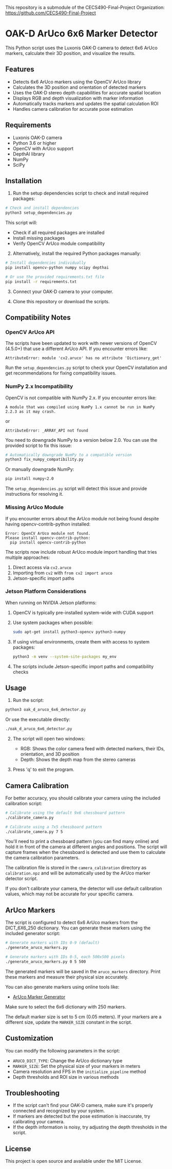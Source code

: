 This repository is a submodule of the 
CECS490-Final-Project  Organization:
https://github.com/CECS490-Final-Project


# OAK-D ArUco 6x6 Marker Detector

This Python script uses the Luxonis OAK-D camera to detect 6x6 ArUco markers, calculate their 3D position, and visualize the results.

## Features

- Detects 6x6 ArUco markers using the OpenCV ArUco library
- Calculates the 3D position and orientation of detected markers
- Uses the OAK-D stereo depth capabilities for accurate spatial location
- Displays RGB and depth visualization with marker information
- Automatically tracks markers and updates the spatial calculation ROI
- Handles camera calibration for accurate pose estimation

## Requirements

- Luxonis OAK-D camera
- Python 3.6 or higher
- OpenCV with ArUco support
- DepthAI library
- NumPy
- SciPy

## Installation

1. Run the setup dependencies script to check and install required packages:

```bash
# Check and install dependencies
python3 setup_dependencies.py
```

This script will:
- Check if all required packages are installed
- Install missing packages
- Verify OpenCV ArUco module compatibility

2. Alternatively, install the required Python packages manually:

```bash
# Install dependencies individually
pip install opencv-python numpy scipy depthai

# Or use the provided requirements.txt file
pip install -r requirements.txt
```

3. Connect your OAK-D camera to your computer.

4. Clone this repository or download the scripts.

## Compatibility Notes

### OpenCV ArUco API

The scripts have been updated to work with newer versions of OpenCV (4.5.0+) that use a different ArUco API. If you encounter errors like:

```
AttributeError: module 'cv2.aruco' has no attribute 'Dictionary_get'
```

Run the `setup_dependencies.py` script to check your OpenCV installation and get recommendations for fixing compatibility issues.

### NumPy 2.x Incompatibility

OpenCV is not compatible with NumPy 2.x. If you encounter errors like:

```
A module that was compiled using NumPy 1.x cannot be run in NumPy 2.2.3 as it may crash.
```

or

```
AttributeError: _ARRAY_API not found
```

You need to downgrade NumPy to a version below 2.0. You can use the provided script to fix this issue:

```bash
# Automatically downgrade NumPy to a compatible version
python3 fix_numpy_compatibility.py
```

Or manually downgrade NumPy:

```bash
pip install numpy<2.0
```

The `setup_dependencies.py` script will detect this issue and provide instructions for resolving it.

### Missing ArUco Module

If you encounter errors about the ArUco module not being found despite having opencv-contrib-python installed:

```
Error: OpenCV ArUco module not found.
Please install opencv-contrib-python:
  pip install opencv-contrib-python
```

The scripts now include robust ArUco module import handling that tries multiple approaches:
1. Direct access via `cv2.aruco`
2. Importing from `cv2` with `from cv2 import aruco`
3. Jetson-specific import paths

### Jetson Platform Considerations

When running on NVIDIA Jetson platforms:

1. OpenCV is typically pre-installed system-wide with CUDA support
2. Use system packages when possible:
   ```bash
   sudo apt-get install python3-opencv python3-numpy
   ```

3. If using virtual environments, create them with access to system packages:
   ```bash
   python3 -m venv --system-site-packages my_env
   ```

4. The scripts include Jetson-specific import paths and compatibility checks

## Usage

1. Run the script:

```bash
python3 oak_d_aruco_6x6_detector.py
```

Or use the executable directly:

```bash
./oak_d_aruco_6x6_detector.py
```

2. The script will open two windows:
   - RGB: Shows the color camera feed with detected markers, their IDs, orientation, and 3D position
   - Depth: Shows the depth map from the stereo cameras

3. Press 'q' to exit the program.

## Camera Calibration

For better accuracy, you should calibrate your camera using the included calibration script:

```bash
# Calibrate using the default 9x6 chessboard pattern
./calibrate_camera.py

# Calibrate using a 7x5 chessboard pattern
./calibrate_camera.py 7 5
```

You'll need to print a chessboard pattern (you can find many online) and hold it in front of the camera at different angles and positions. The script will capture frames when the chessboard is detected and use them to calculate the camera calibration parameters.

The calibration file is stored in the `camera_calibration` directory as `calibration.npz` and will be automatically used by the ArUco marker detector script.

If you don't calibrate your camera, the detector will use default calibration values, which may not be accurate for your specific camera.

## ArUco Markers

The script is configured to detect 6x6 ArUco markers from the DICT_6X6_250 dictionary. You can generate these markers using the included generator script:

```bash
# Generate markers with IDs 0-9 (default)
./generate_aruco_markers.py

# Generate markers with IDs 0-5, each 500x500 pixels
./generate_aruco_markers.py 0 5 500
```

The generated markers will be saved in the `aruco_markers` directory. Print these markers and measure their physical size accurately.

You can also generate markers using online tools like:
- [ArUco Marker Generator](https://chev.me/arucogen/)

Make sure to select the 6x6 dictionary with 250 markers.

The default marker size is set to 5 cm (0.05 meters). If your markers are a different size, update the `MARKER_SIZE` constant in the script.

## Customization

You can modify the following parameters in the script:

- `ARUCO_DICT_TYPE`: Change the ArUco dictionary type
- `MARKER_SIZE`: Set the physical size of your markers in meters
- Camera resolution and FPS in the `initialize_pipeline` method
- Depth thresholds and ROI size in various methods

## Troubleshooting

- If the script can't find your OAK-D camera, make sure it's properly connected and recognized by your system.
- If markers are detected but the pose estimation is inaccurate, try calibrating your camera.
- If the depth information is noisy, try adjusting the depth thresholds in the script.

## License

This project is open source and available under the MIT License.
